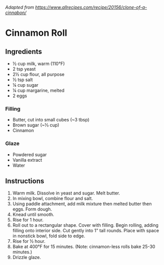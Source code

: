 *Adapted from https://www.allrecipes.com/recipe/20156/clone-of-a-cinnabon/*

# Cinnamon Roll

## Ingredients
 - ½ cup milk, warm (110°F)
 - 2 tsp yeast
 - 2½ cup flour, all purpose
 - ½ tsp salt
 - ¼ cup sugar
 - ¼ cup margarine, melted
 - 2 eggs

### Filling
 - Butter, cut into small cubes (~3 tbsp)
 - Brown sugar (~⅓ cup)
 - Cinnamon

### Glaze
 - Powdered sugar
 - Vanilla extract
 - Water

## Instructions

 1. Warm milk. Dissolve in yeast and sugar. Melt butter.
 2. In mixing bowl, combine flour and salt.
 3. Using paddle attachment, add milk mixture then melted butter then eggs. Form dough.
 4. Knead until smooth.
 5. Rise for 1 hour.
 6. Roll out to a rectangular shape. Cover with filling. Begin rolling, adding filling onto interior side. Cut gently into 1" tall rounds. Place with space in nonstick bowl, fold side to edge.
 7. Rise for ½ hour.
 8. Bake at 400°F for 15 minutes. (Note: cinnamon-less rolls bake 25-30 minutes.)
 9. Drizzle glaze.

